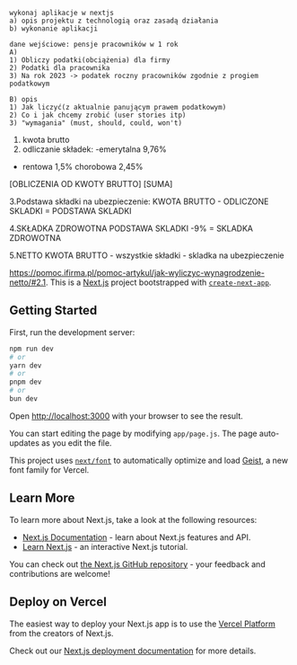 ```
wykonaj aplikacje w nextjs
a) opis projektu z technologią oraz zasadą działania
b) wykonanie aplikacji

dane wejściowe: pensje pracowników w 1 rok
A)
1) Obliczy podatki(obciążenia) dla firmy
2) Podatki dla pracownika
3) Na rok 2023 -> podatek roczny pracowników zgodnie z progiem podatkowym

B) opis
1) Jak liczyć(z aktualnie panującym prawem podatkowym)
2) Co i jak chcemy zrobić (user stories itp)
3) "wymagania" (must, should, could, won't)
```
1. kwota brutto
2. odliczanie składek: 
-emerytalna 9,76%
- rentowa 1,5%
chorobowa 2,45%


[OBLICZENIA OD KWOTY BRUTTO]
[SUMA]

3.Podstawa składki na ubezpieczenie:
KWOTA BRUTTO - ODLICZONE SKLADKI = PODSTAWA SKLADKI


4.SKŁADKA ZDROWOTNA
 PODSTAWA SKLADKI -9% = SKLADKA ZDROWOTNA


5.NETTO 
KWOTA BRUTTO - wszystkie składki - skladka na ubezpieczenie 

https://pomoc.ifirma.pl/pomoc-artykul/jak-wyliczyc-wynagrodzenie-netto/#2.1.
This is a [Next.js](https://nextjs.org) project bootstrapped with [`create-next-app`](https://github.com/vercel/next.js/tree/canary/packages/create-next-app).

## Getting Started

First, run the development server:

```bash
npm run dev
# or
yarn dev
# or
pnpm dev
# or
bun dev
```

Open [http://localhost:3000](http://localhost:3000) with your browser to see the result.

You can start editing the page by modifying `app/page.js`. The page auto-updates as you edit the file.

This project uses [`next/font`](https://nextjs.org/docs/app/building-your-application/optimizing/fonts) to automatically optimize and load [Geist](https://vercel.com/font), a new font family for Vercel.

## Learn More

To learn more about Next.js, take a look at the following resources:

- [Next.js Documentation](https://nextjs.org/docs) - learn about Next.js features and API.
- [Learn Next.js](https://nextjs.org/learn) - an interactive Next.js tutorial.

You can check out [the Next.js GitHub repository](https://github.com/vercel/next.js) - your feedback and contributions are welcome!

## Deploy on Vercel

The easiest way to deploy your Next.js app is to use the [Vercel Platform](https://vercel.com/new?utm_medium=default-template&filter=next.js&utm_source=create-next-app&utm_campaign=create-next-app-readme) from the creators of Next.js.

Check out our [Next.js deployment documentation](https://nextjs.org/docs/app/building-your-application/deploying) for more details.
